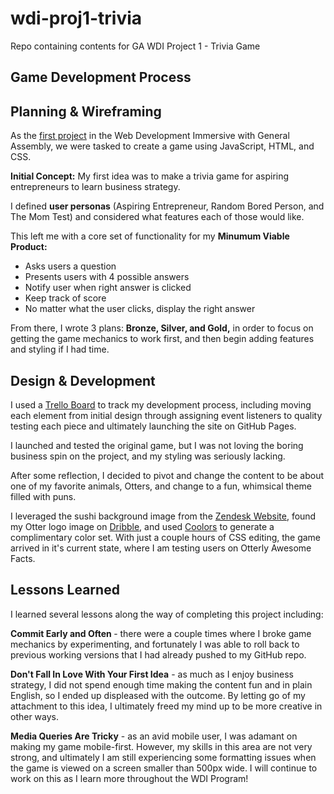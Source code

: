 # wdi-proj1-trivia
Repo containing contents for GA WDI Project 1 - Trivia Game
<section class = "container devprocess">
  <h1>Game Development Process</h1>
  <h2>Planning &amp; Wireframing</h2>
  <p>As the <a href="https://github.com/ga-wdi-exercises/project1">first project</a> in the Web Development Immersive with General Assembly, we were tasked to create a game using JavaScript, HTML, and CSS. </p>
  <p><strong>Initial Concept:</strong> My first idea was to make a trivia game for aspiring entrepreneurs to learn business strategy.</p>
  <p> I defined <strong>user personas</strong> (Aspiring Entrepreneur, Random Bored Person, and The Mom Test) and considered what features each of those would like.</p>
  <p>This left me with a core set of functionality for my <strong>Minumum Viable Product:</strong></p>
  <ul>
    <li>Asks users a question</li>
    <li>Presents users with 4 possible answers</li>
    <li>Notify user when right answer is clicked</li>
    <li>Keep track of score</li>
    <li>No matter what the user clicks, display the right answer</li>
  </ul>
  <p>From there, I wrote 3 plans: <strong>Bronze, Silver, and Gold,</strong> in order to focus on getting the game mechanics to work first, and then begin adding features and styling if I had time.</p>

  <h2>Design &amp; Development</h2>
  <p>I used a <a href="http://www.trello.com/b/1AM2yeDM/ga-wdi-project-1-trivia-game">Trello Board</a> to track my development process, including moving each element from initial design through assigning event listeners to quality testing each piece and ultimately launching the site on GitHub Pages.</p>
  <p>I launched and tested the original game, but I was not loving the boring business spin on the project, and my styling was seriously lacking.</p>
  
  <p>After some reflection, I decided to pivot and change the content to be about one of my favorite animals, Otters, and change to a fun, whimsical theme filled with puns.</p>
  <p>I leveraged the sushi background image from the <a href="http://www.zendesk.com">Zendesk Website</a>, found my Otter logo image on <a href="https://dribbble.com/shots/1202893-Giant-Otter">Dribble</a>, and used <a href="https://coolors.co/">Coolors</a> to generate a complimentary color set. With just a couple hours of CSS editing, the game arrived in it's current state, where I am testing users on Otterly Awesome Facts.</p>
  <h2>Lessons Learned</h2>
  <p>I learned several lessons along the way of completing this project including:</p>
  <p><strong>Commit Early and Often </strong> - there were a couple times where I broke game mechanics by experimenting, and fortunately I was able to roll back to previous working versions that I had already pushed to my GitHub repo.</p>
  <p><strong>Don't Fall In Love With Your First Idea</strong> - as much as I enjoy business strategy, I did not spend enough time making the content fun and in plain English, so I ended up displeased with the outcome. By letting go of my attachment to this idea, I ultimately freed my mind up to be more creative in other ways.</p>
  <p><strong>Media Queries Are Tricky</strong> - as an avid mobile user, I was adamant on making my game mobile-first. However, my skills in this area are not very strong, and ultimately I am still experiencing some formatting issues when the game is viewed on a screen smaller than 500px wide. I will continue to work on this as I learn more throughout the WDI Program!</p>
</section>

